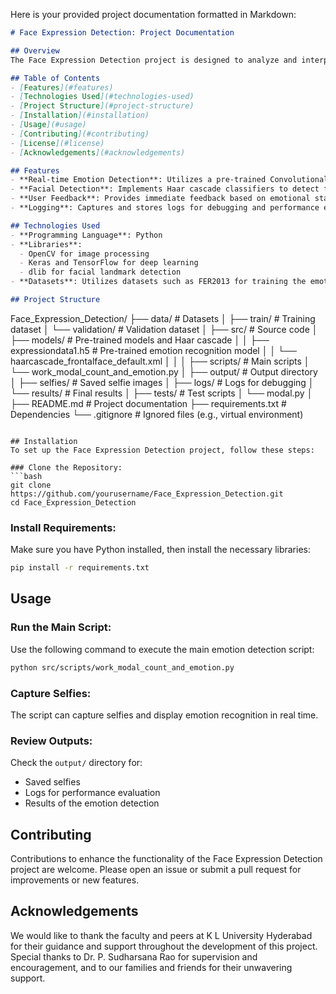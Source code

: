 Here is your provided project documentation formatted in Markdown:

```markdown
# Face Expression Detection: Project Documentation

## Overview
The Face Expression Detection project is designed to analyze and interpret human facial expressions in real time using computer vision and machine learning techniques. This project aims to enhance emotional awareness and promote well-being by providing immediate feedback on facial expressions.

## Table of Contents
- [Features](#features)
- [Technologies Used](#technologies-used)
- [Project Structure](#project-structure)
- [Installation](#installation)
- [Usage](#usage)
- [Contributing](#contributing)
- [License](#license)
- [Acknowledgements](#acknowledgements)

## Features
- **Real-time Emotion Detection**: Utilizes a pre-trained Convolutional Neural Network (CNN) model for accurate emotion recognition.
- **Facial Detection**: Implements Haar cascade classifiers to detect faces in images and video streams.
- **User Feedback**: Provides immediate feedback based on emotional states detected, contributing to emotional health awareness.
- **Logging**: Captures and stores logs for debugging and performance evaluation.

## Technologies Used
- **Programming Language**: Python
- **Libraries**:
  - OpenCV for image processing
  - Keras and TensorFlow for deep learning
  - dlib for facial landmark detection
- **Datasets**: Utilizes datasets such as FER2013 for training the emotion recognition model.

## Project Structure

```
Face_Expression_Detection/
├── data/                            # Datasets
│   ├── train/                       # Training dataset
│   └── validation/                  # Validation dataset
│
├── src/                             # Source code
│   ├── models/                      # Pre-trained models and Haar cascade
│   │   ├── expressiondata1.h5       # Pre-trained emotion recognition model
│   │   └── haarcascade_frontalface_default.xml
│   │
│   ├── scripts/                     # Main scripts
│       └── work_modal_count_and_emotion.py
│
├── output/                          # Output directory
│   ├── selfies/                     # Saved selfie images
│   ├── logs/                        # Logs for debugging
│   └── results/                     # Final results
│
├── tests/                           # Test scripts
│   └── modal.py
│
├── README.md                        # Project documentation
├── requirements.txt                 # Dependencies
└── .gitignore                       # Ignored files (e.g., virtual environment)
```

## Installation
To set up the Face Expression Detection project, follow these steps:

### Clone the Repository:
```bash
git clone https://github.com/yourusername/Face_Expression_Detection.git
cd Face_Expression_Detection
```

### Install Requirements:
Make sure you have Python installed, then install the necessary libraries:
```bash
pip install -r requirements.txt
```

## Usage

### Run the Main Script:
Use the following command to execute the main emotion detection script:
```bash
python src/scripts/work_modal_count_and_emotion.py
```

### Capture Selfies:
The script can capture selfies and display emotion recognition in real time.

### Review Outputs:
Check the `output/` directory for:
- Saved selfies
- Logs for performance evaluation
- Results of the emotion detection

## Contributing
Contributions to enhance the functionality of the Face Expression Detection project are welcome. Please open an issue or submit a pull request for improvements or new features.

<!-- ## License
This project is licensed under the MIT License. See the LICENSE file for more details. -->

## Acknowledgements
We would like to thank the faculty and peers at K L University Hyderabad for their guidance and support throughout the development of this project. Special thanks to Dr. P. Sudharsana Rao for supervision and encouragement, and to our families and friends for their unwavering support.
```